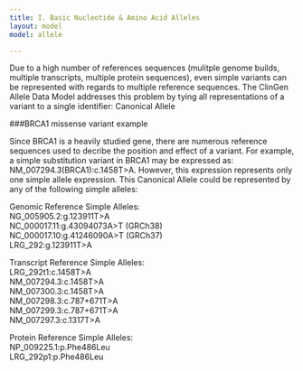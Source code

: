 ```yaml
---
title: I. Basic Nucleotide & Amino Acid Alleles
layout: model
model: allele

---
```


Due to a high number of references sequences (mulitple genome builds, multiple transcripts, multiple protein sequences), even simple variants can be represented with regards to multiple reference sequences. The ClinGen Allele Data Model addresses this problem by tying all representations of a variant to a single identifier: Canonical Allele  

###BRCA1 missense variant example

Since BRCA1 is a heavily studied gene, there are numerous reference sequences used to decribe the position and effect of a variant. 
For example, a simple substitution variant in BRCA1 may be expressed as: NM_007294.3(BRCA1):c.1458T>A. However, this expression represents only one simple allele expression. This Canonical Allele could be represented by any of the following simple alleles:

Genomic Reference Simple Alleles:  
  NG_005905.2:g.123911T>A  
  NC_000017.11:g.43094073A>T (GRCh38)  
  NC_000017.10:g.41246090A>T (GRCh37)  
  LRG_292:g.123911T>A

Transcript Reference Simple Alleles:  
LRG_292t1:c.1458T>A  
NM_007294.3:c.1458T>A  
NM_007300.3:c.1458T>A  
NM_007298.3:c.787+671T>A  
NM_007299.3:c.787+671T>A  
NM_007297.3:c.1317T>A

Protein Reference Simple Alleles:  
NP_009225.1:p.Phe486Leu  
LRG_292p1:p.Phe486Leu
